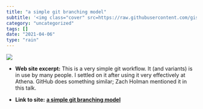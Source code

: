 ```yaml
---
title: "a simple git branching model"
subtitle: '<img class="cover" src=https://raw.githubusercontent.com/gist/jbenet/ee6c9ac48068889b0912/raw/a16c30...'
category: "uncategorized"
tags: []
date: "2021-04-06"
type: "rain"
---
```

<img class="cover" src=https://raw.githubusercontent.com/gist/jbenet/ee6c9ac48068889b0912/raw/a16c3021388a89012ad3baf2f1867db1d9de1e01/z-git-branching.jpg>



* **Web site excerpt:** This is a very simple git workflow. It (and variants) is in use by many people. I settled on it after using it very effectively at Athena. GitHub does something similar; Zach Holman mentioned it in this talk.

* **Link to site:** **[a simple git branching model](https://gist.github.com/jbenet/ee6c9ac48068889b0912)**